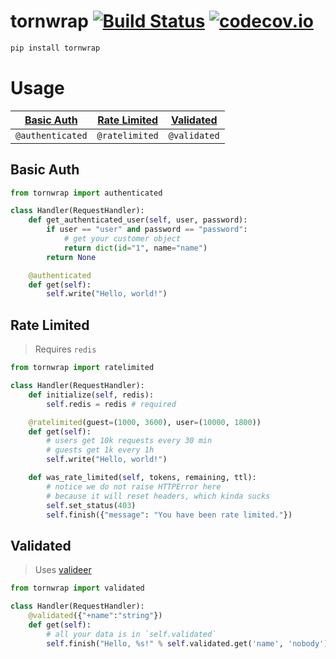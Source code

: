 # tornwrap [![Build Status](https://secure.travis-ci.org/stevepeak/tornwrap.png)](http://travis-ci.org/stevepeak/tornwrap) [![codecov.io](https://codecov.io/github/stevepeak/tornwrap/coverage.png)](https://codecov.io/github/stevepeak/tornwrap)

```sh
pip install tornwrap
```

# Usage

| [Basic Auth](#Basic-Auth) | [Rate Limited](#Rate-Limited) | [Validated](#Validated) |
| ------------------------- | ----------------------------- | ----------------------- |
| `@authenticated`          | `@ratelimited`                | `@validated`            |


## Basic Auth

```py
from tornwrap import authenticated

class Handler(RequestHandler):
    def get_authenticated_user(self, user, password):
        if user == "user" and password == "password":
            # get your customer object
            return dict(id="1", name="name")
        return None

    @authenticated
    def get(self):
        self.write("Hello, world!")
```

## Rate Limited
> Requires `redis`

```py
from tornwrap import ratelimited

class Handler(RequestHandler):
    def initialize(self, redis):
        self.redis = redis # required

    @ratelimited(guest=(1000, 3600), user=(10000, 1800))
    def get(self):
        # users get 10k requests every 30 min
        # guests get 1k every 1h
        self.write("Hello, world!")

    def was_rate_limited(self, tokens, remaining, ttl):
        # notice we do not raise HTTPError here
        # because it will reset headers, which kinda sucks
        self.set_status(403)
        self.finish({"message": "You have been rate limited."})
```

## Validated
> Uses [valideer](https://github.com/podio/valideer)

```py
from tornwrap import validated

class Handler(RequestHandler):
    @validated({"+name":"string"})
    def get(self):
        # all your data is in `self.validated`
        self.finish("Hello, %s!" % self.validated.get('name', 'nobody'))
```
